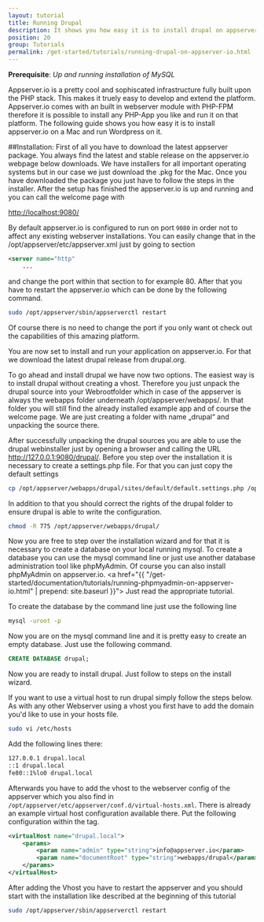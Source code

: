 ```yaml
---
layout: tutorial
title: Running Drupal
description: It shows you how easy it is to install drupal on appserver.io.
position: 20
group: Tutorials
permalink: /get-started/tutorials/running-drupal-on-appserver-io.html
---
```


**Prerequisite**: *Up and running installation of MySQL*

Appserver.io is a pretty cool and sophiscated infrastructure fully built upon the PHP stack. This makes it truely easy
to develop and extend the platform. Appserver.io comes with an built in webserver module with PHP-FPM therefore it is
possible to install any PHP-App you like and run it on that platform. The following guide shows you how easy it is to
install appserver.io on a Mac and run Wordpress on it.

##Installation:
First of all you have to download the latest appserver package. You always find the latest and stable release on the
appserver.io webpage below downloads. We have installers for all important operating systems but in our case we just
download the .pkg for the Mac. Once you have downloaded the package you just have to follow the steps in the installer.
After the setup has finished the appserver.io is up and running and you can call the welcome page with

[http://localhost:9080/](<http://localhost:9080/>)

By default appserver.io is configured to run on port `9080` in order not to affect any existing webserver installations.
You can easily change that in the /opt/appserver/etc/appserver.xml just by going to section

```xml
<server name="http"
	...
```

and change the port within that section to for example 80. After that you have to restart the appserver.io which can be
done by the following command.

```bash
sudo /opt/appserver/sbin/appserverctl restart
```

Of course there is no need to change the port if you only want ot check out the capabilities of this amazing platform.

You are now set to install and run your application on appserver.io. For that we download the latest drupal release
from drupal.org.

To go ahead and install drupal we have now two options. The easiest way is to install drupal without creating a
vhost. Therefore you just unpack the drupal source into your Webrootfolder which in case of the appserver is always
the webapps folder underneath /opt/appserver/webapps/. In that folder you will still find the already installed example
app and of course the welcome page. We are just creating a folder with name „drupal“ and unpacking the source there.

After successfully unpacking the drupal sources you are able to use the drupal webinstaller just by opening a
browser and calling the URL http://127.0.0.1:9080/drupal/. Before you step over the installation it is necessary
to create a settings.php file. For that you can just copy the default settings

```bash
cp /opt/appserver/webapps/drupal/sites/default/default.settings.php /opt/appserver/webapps/drupal/sites/default/settings.php
```

In addition to that you should correct the rights of the drupal folder to ensure drupal is able to write the configuration.

```bash
chmod -R 775 /opt/appserver/webapps/drupal/
```

Now you are free to step over the installation wizard and for that it is necessary to create a database on your local
running mysql. To create a database you can use the mysql command line or just use another database administration tool
like phpMyAdmin. Of course you can also install phpMyAdmin on appserver.io. 
<a href="{{ "/get-started/documentation/tutorials/running-phpmyadmin-on-appserver-io.html" | prepend: site.baseurl }}">
Just read the appropriate tutorial.</a>

To create the database by the command line just use the following line

```bash
mysql -uroot -p
```

Now you are on the mysql command line and it is pretty easy to create an empty database. Just use the following command.

```sql
CREATE DATABASE drupal;
```

Now you are ready to install drupal. Just follow to steps on the install wizard.



If you want to use a virtual host to run drupal simply follow the steps below. As with any other Webserver using a
vhost you first have to add the domain you'd like to use in your hosts file.

```bash
sudo vi /etc/hosts
```

Add the following lines there:

```bash
127.0.0.1 drupal.local
::1 drupal.local
fe80::1%lo0 drupal.local
```

Afterwards you have to add the vhost to the webserver config of the appserver which you also find in
`/opt/appserver/etc/appserver/conf.d/virtual-hosts.xml`. There is already an example virtual host configuration
available there. Put the following configuration within the <virtualHosts> tag.

```xml
<virtualHost name="drupal.local">
    <params>
        <param name="admin" type="string">info@appserver.io</param>
        <param name="documentRoot" type="string">webapps/drupal</param>
    </params>
</virtualHost>
```

After adding the Vhost you have to restart the appserver and you should start with the installation like described at
the beginning of this tutorial

```bash
sudo /opt/appserver/sbin/appserverctl restart
```
